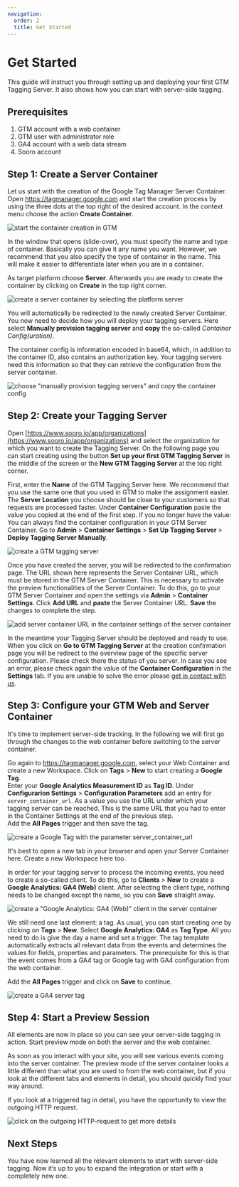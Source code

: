 ```yaml
---
navigation:
  order: 2
  title: Get Started
---
```


# Get Started

This guide will instruct you through setting up and deploying your first GTM Tagging Server. It also shows how you can start with server-side tagging.

## Prerequisites

1. GTM account with a web container
2. GTM user with administrator role
3. GA4 account with a web data stream
4. Sooro account

## Step 1: Create a Server Container

Let us start with the creation of the Google Tag Manager Server Container. Open https://tagmanager.google.com and start the creation process by using the three dots at the top right of the desired account. In the context menu choose the action **Create Container**.

![start the container creation in GTM](/assets/images/gtm-tagging-server-hosting/get-started/open-container-creation-dialog_2560x880.webp)

In the window that opens (slide-over), you must specify the name and type of container. Basically you can give it any name you want. However, we recommend that you also specify the type of container in the name. This will make it easier to differentiate later when you are in a container.

As target platform choose **Server**. Afterwards you are ready to create the container by clicking on **Create** in the top right corner.

![create a server container by selecting the platform server](/assets/images/gtm-tagging-server-hosting/get-started/create-gtm-server-container_2560_1240.webp)

You will automatically be redirected to the newly created Server Container. You now need to decide how you will deploy your tagging servers. Here select **Manually provision tagging server** and **copy** the so-called _Container Config(uration)_.

The container config is information encoded in base64, which, in addition to the container ID, also contains an authorization key. Your tagging servers need this information so that they can retrieve the configuration from the server container.

![choose "manually provision tagging servers" and copy the container config](/assets/images/gtm-tagging-server-hosting/get-started/provision-of-tagging-servers_2560x1360.webp)

## Step 2: Create your Tagging Server

Open [https://www.sooro.io/app/organizations](https://www.sooro.io/app/organizations) and select the organization for which you want to create the Tagging Server. On the following page you can start creating using the button **Set up your first GTM Tagging Server** in the middle of the screen or the **New GTM Tagging Server** at the top right corner.

First, enter the **Name** of the GTM Tagging Server here. We recommend that you use the same one that you used in GTM to make the assignment easier. The **Server Location** you choose should be close to your customers so that requests are processed faster. Under **Container Configuration** paste the value you copied at the end of the first step. If you no longer have the value: You can always find the container configuration in your GTM Server Container. Go to **Admin** > **Container Settings** > **Set Up Tagging Server** > **Deploy Tagging Server Manually**.

![create a GTM tagging server](/assets/images/gtm-tagging-server-hosting/get-started/create-gtm-tagging-server_2560x1440.webp)

Once you have created the server, you will be redirected to the confirmation page. The URL shown here represents the Server Container URL, which must be stored in the GTM Server Container. This is necessary to activate the preview functionalities of the Server Container. To do this, go to your GTM Server Container and open the settings via **Admin** > **Container Settings**. Click **Add URL** and **paste** the Server Container URL. **Save** the changes to complete the step.

![add server container URL in the container settings of the server container](/assets/images/gtm-tagging-server-hosting/get-started/add-tagging-server-url_2560x1570.webp)

In the meantime your Tagging Server should be deployed and ready to use. When you click on **Go to GTM Tagging Server** at the creation confirmation page you will be redirect to the overview page of the specific server configuration. Please check there the status of you server. In case you see an error, please check again the value of the **Container Configuration** in the **Settings** tab. If you are unable to solve the error please [get in contact with us](mailto:support@sooro.io?subject=Configuration%20Error%20-%20GTM%20Tagging%20Server%20Hosting).

## Step 3: Configure your GTM Web and Server Container

It's time to implement server-side tracking. In the following we will first go through the changes to the web container before switching to the server container.

Go again to https://tagmanager.google.com, select your Web Container and create a new Workspace. Click on **Tags** > **New** to start creating a **Google Tag**.  
Enter your **Google Analytics Measurement ID** as **Tag ID**. Under **Configurarion Settings** > **Configuration Parameters** add an entry for `server_container_url`. As a value you use the URL under which your tagging server can be reached. This is the same URL that you had to enter in the Container Settings at the end of the previous step.  
Add the **All Pages** trigger and then save the tag.

![create a Google Tag with the parameter server_container_url](/assets/images/gtm-tagging-server-hosting/get-started/create-google-tag_2560x1970.webp)

It's best to open a new tab in your browser and open your Server Container here. Create a new Workspace here too.

In order for your tagging server to process the incoming events, you need to create a so-called client. To do this, go to **Clients** > **New** to create a **Google Analytics: GA4 (Web)** client. After selecting the client type, nothing needs to be changed except the name, so you can **Save** straight away.

![create a "Google Analytics: GA4 (Web)" client in the server container](/assets/images/gtm-tagging-server-hosting/get-started/create-google-analytics-4-client_2560x1100.webp)

We still need one last element: a tag. As usual, you can start creating one by clicking on **Tags** > **New**. Select **Google Analytics: GA4** as **Tag Type**. All you need to do is give the day a name and set a trigger. The tag template automatically extracts all relevant data from the events and determines the values for fields, properties and parameters. The prerequisite for this is that the event comes from a GA4 tag or Google tag with GA4 configuration from the web container.

Add the **All Pages** trigger and click on **Save** to continue.

![create a GA4 server tag](/assets/images/gtm-tagging-server-hosting/get-started/create-google-analytics-4-page-view-at-server-side_2560x2100.webp)

## Step 4: Start a Preview Session

All elements are now in place so you can see your server-side tagging in action. Start preview mode on both the server and the web container.

As soon as you interact with your site, you will see various events coming into the server container. The preview mode of the server container looks a little different than what you are used to from the web container, but if you look at the different tabs and elements in detail, you should quickly find your way around.

If you look at a triggered tag in detail, you have the opportunity to view the outgoing HTTP request.

![click on the outgoing HTTP-request to get more details](/assets/images/gtm-tagging-server-hosting/get-started/preview-mode-of-server-container_2560x1780.webp)

## Next Steps

You have now learned all the relevant elements to start with server-side tagging. Now it’s up to you to expand the integration or start with a completely new one.
